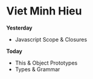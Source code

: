 # Viet Minh Hieu

**Yesterday**

- Javascript Scope & Closures
<!-- const x = 10;
function sum() {
  const y = 20;
  function sumOfThreeNum() {
    const z = 15;
    return x + y + z;
  }
  return sumOfThreeNum;
}

var closure = sum();
closure(); = 45 -->

**Today**

- This & Object Prototypes
- Types & Grammar
